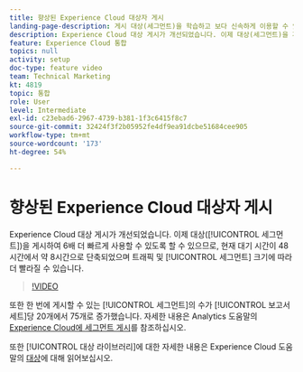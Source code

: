 ```yaml
---
title: 향상된 Experience Cloud 대상자 게시
landing-page-description: 게시 대상(세그먼트)을 학습하고 보다 신속하게 이용할 수 있도록 합니다.
description: Experience Cloud 대상 게시가 개선되었습니다. 이제 대상(세그먼트)을 게시하여 6배 더 빠르게 사용할 수 있도록 할 수 있으므로, 현재 대기 시간이 48시간에서 약 8시간으로 단축되었으며 트래픽 및 세그먼트 크기에 따라 더 빨라질 수 있습니다.
feature: Experience Cloud 통합
topics: null
activity: setup
doc-type: feature video
team: Technical Marketing
kt: 4819
topic: 통합
role: User
level: Intermediate
exl-id: c23ebad6-2967-4739-b381-1f3c6415f8c7
source-git-commit: 32424f3f2b05952fe4df9ea91dcbe51684cee905
workflow-type: tm+mt
source-wordcount: '173'
ht-degree: 54%

---
```


# 향상된 Experience Cloud 대상자 게시

Experience Cloud 대상 게시가 개선되었습니다. 이제 대상([!UICONTROL 세그먼트])을 게시하여 6배 더 빠르게 사용할 수 있도록 할 수 있으므로, 현재 대기 시간이 48시간에서 약 8시간으로 단축되었으며 트래픽 및 [!UICONTROL 세그먼트] 크기에 따라 더 빨라질 수 있습니다.

>[!VIDEO](https://video.tv.adobe.com/v/32842/?quality=12)

또한 한 번에 게시할 수 있는 [!UICONTROL 세그먼트]의 수가 [!UICONTROL 보고서 세트]당 20개에서 75개로 증가했습니다.
자세한 내용은 Analytics 도움말의 [Experience Cloud에 세그먼트 게시](https://docs.adobe.com/content/help/ko-KR/analytics/components/segmentation/segmentation-workflow/seg-publish.html)를 참조하십시오.

또한 [!UICONTROL 대상 라이브러리]에 대한 자세한 내용은 Experience Cloud 도움말의 [대상](https://docs.adobe.com/content/help/ko-KR/core-services/interface/audiences/audience-library.html)에 대해 읽어보십시오.

